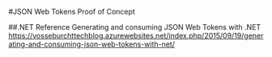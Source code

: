 #JSON Web Tokens Proof of Concept

##.NET Reference
Generating and consuming JSON Web Tokens with .NET
https://vosseburchttechblog.azurewebsites.net/index.php/2015/09/19/generating-and-consuming-json-web-tokens-with-net/